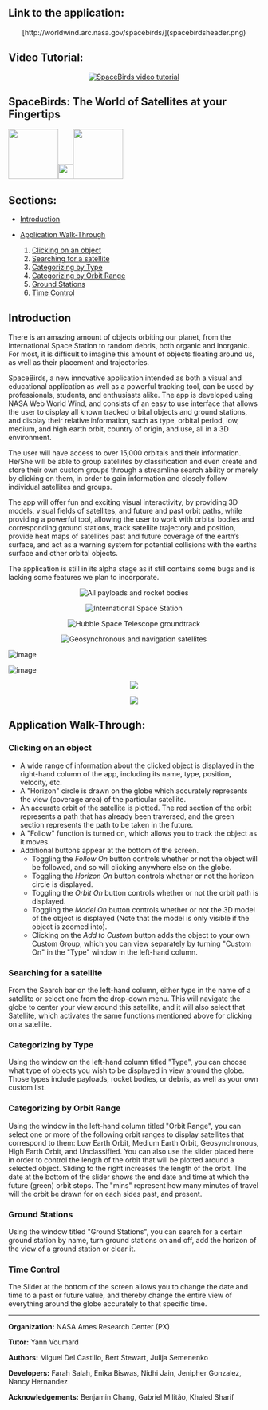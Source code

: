 ## Link to the application:
<p align="center">
[http://worldwind.arc.nasa.gov/spacebirds/](spacebirdsheader.png)
</p>



## Video Tutorial: 
<p align="center">
<a href="https://www.youtube.com/watch?v=ojp8Tqf2j0k"><img src="https://img.youtube.com/vi/ojp8Tqf2j0k/0.jpg" alt="SpaceBirds video tutorial"/></a>
</p>

## SpaceBirds: The World of Satellites at your Fingertips

<img src="https://upload.wikimedia.org/wikipedia/commons/thumb/e/e5/NASA_logo.svg/200px-NASA_logo.svg.png" height="100px" /><img src="http://oykun.com/images/journal-header-whitespace.png" width="30px" /><img src="https://upload.wikimedia.org/wikipedia/commons/thumb/6/6e/ESA_logo_simple.svg/200px-ESA_logo_simple.svg.png" height="100px" />

## Sections:

* [Introduction](#introduction)
* [Application Walk-Through](#application-walk-through)

    1. [Clicking on an object](#clicking-on-an-object)
    2. [Searching for a satellite](#searching-for-a-satellite)
    3. [Categorizing by Type](#categorizing-by-type)
    4. [Categorizing by Orbit Range](#categorizing-by-orbit-range)
    5. [Ground Stations](#ground-stations)
    6. [Time Control](#time-control)

## Introduction
There is an amazing amount of objects orbiting our planet, from the International Space Station to random debris, both organic and inorganic. For most, it is difficult to imagine this amount of objects floating around us, as well as their placement and trajectories.

SpaceBirds, a new innovative application intended as both a visual and educational application as well as a powerful tracking tool, can be used by professionals, students, and enthusiasts alike. The app is developed using NASA Web World Wind, and consists of an easy to use interface that allows the user to display all known tracked orbital objects and ground stations, and display their relative information, such as type, orbital period, low, medium, and high earth orbit, country of origin, and use, all in a 3D environment.

The user will have access to over 15,000 orbitals and their information. He/She will be able to group satellites by classification and even create and store their own custom groups through a streamline search ability or merely by clicking on them, in order to gain information and closely follow individual satellites and groups.

The app will offer fun and exciting visual interactivity, by providing 3D models, visual fields of satellites, and future and past orbit paths, while providing a powerful tool, allowing the user to work with orbital bodies and corresponding ground stations, track satellite trajectory and position, provide heat maps of satellites past and future coverage of the earth’s surface, and act as a warning system for potential collisions with the earths surface and other orbital objects.

The application is still in its alpha stage as it still contains some bugs and is lacking some features we plan to incorporate.

<p align="center">
<img src="http://i.imgur.com/MSHkL2G.png" alt="All payloads and rocket bodies"/>
</p>

<p align="center">
<img src="http://i.imgur.com/mAEFR8q.png" alt="International Space Station"/>
</p>

<p align="center">
<img src="http://i.imgur.com/y5GUXC5.jpg" alt="Hubble Space Telescope groundtrack"/>
</p>

<p align="center">
<img src="http://i.imgur.com/iVOPajp.png" alt="Geosynchronous and navigation satellites"/>
</p>

![image](https://cloud.githubusercontent.com/assets/19692086/18044330/2fc07996-6d82-11e6-8d3e-2b8e084fab7b.png)

![image](https://cloud.githubusercontent.com/assets/19692086/18044175/534d5db2-6d81-11e6-9e09-e1931e266171.png)

<p align="center">
<img src="http://i.imgur.com/KhmyPZ1.png"/>
</p>

<p align="center">
<img src="http://i.imgur.com/trhnhue.png"/>
</p>

## Application Walk-Through:

### Clicking on an object

* A wide range of information about the clicked object is displayed in the right-hand column of the app, including its name, type, position, velocity, etc. 
* A "Horizon" circle is drawn on the globe which accurately represents the view (coverage area) of the particular satellite.
* An accurate orbit of the satellite is plotted. The red section of the orbit represents a path that has already been traversed, and the green section represents the path to be taken in the future. 
* A "Follow" function is turned on, which allows you to track the object as it moves. 
* Additional buttons appear at the bottom of the screen. 
    * Toggling the *Follow On* button controls whether or not the object will be followed, and so will clicking anywhere else on the globe. 
    * Toggling the *Horizon On* button controls whether or not the horizon circle is displayed.
    * Toggling the *Orbit On* button controls  whether or not the orbit path is displayed.
    * Toggling the *Model On* button controls whether or not the 3D model of the object is displayed (Note that the model is only visible if the object is zoomed into).
    * Clicking on the *Add to Custom* button adds the object to your own Custom Group, which you can view separately by turning "Custom On" in the "Type" window in the left-hand column.
 
### Searching for a satellite

From the Search bar on the left-hand column, either type in the name of a satellite or select one from the drop-down menu. This will navigate the globe to center your view around this satellite, and it will also select that Satellite, which activates the same functions mentioned above for clicking on a satellite. 

### Categorizing by Type

Using the window on the left-hand column titled "Type", you can choose what type of objects you wish to be displayed in view around the globe. Those types include payloads, rocket bodies, or debris, as well as your own custom list.

### Categorizing by Orbit Range

Using the window in the left-hand column titled "Orbit Range", you can select one or more of the following orbit ranges to display satellites that correspond to them: Low Earth Orbit, Medium Earth Orbit, Geosynchronous, High Earth Orbit, and Unclassified. You can also use the slider placed here in order to control the length of the orbit that will be plotted around a selected object. Sliding to the right increases the length of the orbit. The date at the bottom of the slider shows the end date and time at which the future (green) orbit stops. The "mins" represent how many minutes of travel will the orbit be drawn for on each sides past, and present.

### Ground Stations

Using the window titled "Ground Stations", you can search for a certain ground station by name, turn ground stations on and off, add the horizon of the view of a ground station or clear it. 

### Time Control

The Slider at the bottom of the screen allows you to change the date and time to a past or future value, and thereby change the entire view of everything around the globe accurately to that specific time. 


***

**Organization:** NASA Ames Research Center (PX)

**Tutor:** Yann Voumard

**Authors:** Miguel Del Castillo, Bert Stewart, Julija Semenenko

**Developers:** Farah Salah, Enika Biswas, Nidhi Jain, Jenipher Gonzalez, Nancy Hernandez

**Acknowledgements:** Benjamin Chang, Gabriel Militão, Khaled Sharif

